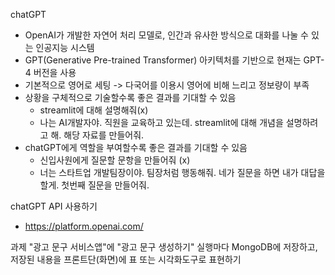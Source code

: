 chatGPT
- OpenAI가 개발한 자연어 처리 모델로, 인간과 유사한 방식으로 대화를 나눌 수 있는 인공지능 시스템
- GPT(Generative Pre-trained Transformer) 아키텍처를 기반으로 현재는 GPT-4 버전을 사용
- 기본적으로 영어로 세팅 -> 다국어를 이용시 영어에 비해 느리고 정보량이 부족
- 상황을 구체적으로 기술할수록 좋은 결과를 기대할 수 있음
  - streamlit에 대해 설명해줘(x)
  - 나는 AI개발자야. 직원을 교육하고 있는데. streamlit에 대해 개념을 설명하려고 해. 해당 자료를 만들어줘.
- chatGPT에게 역할을 부여할수록 좋은 결과를 기대할 수 있음
  - 신입사원에게 질문할 문항을 만들어줘 (x)
  - 너는 스타트업 개발팀장이야. 팀장처럼 행동해줘. 네가 질문을 하면 내가 대답을 할게. 첫번째 질문을 만들어줘.



chatGPT API 사용하기
- https://platform.openai.com/

과제
"광고 문구 서비스앱"에 "광고 문구 생성하기" 실행마다 MongoDB에 저장하고, 저장된 내용을 프론트단(화면)에 표 또는 시각화도구로 표현하기